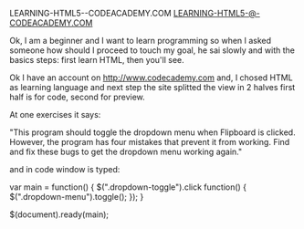 LEARNING-HTML5--CODEACADEMY.COM
LEARNING-HTML5-@-CODEACADEMY.COM


Ok, I am a beginner and I want to learn programming so when I asked someone how should I proceed to touch my goal, he sai slowly and with the basics steps: first learn HTML, then you'll see.


Ok I have an account on http://www.codecademy.com and, I chosed HTML as learning language and next step the site splitted the view in 2 halves first half is for code, second for preview.

At one exercises it says:

"This program should toggle the dropdown menu when Flipboard is clicked. However, the program has four mistakes that prevent it from working. Find and fix these bugs to get the dropdown menu working again."

and in code window is typed:

var main = function() {
  $(".dropdown-toggle").click function() { 
  	$(".dropdown-menu").toggle();
  });
}

$(document).ready(main);

